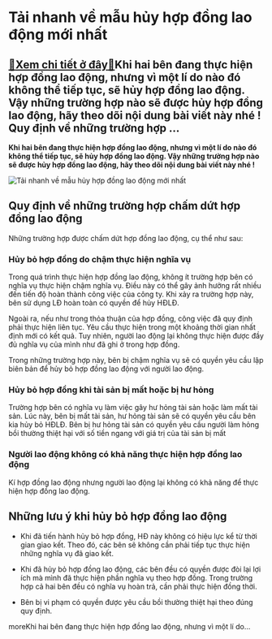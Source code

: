 Tải nhanh về mẫu hủy hợp đồng lao động mới nhất
===============================================

[:gift:Xem chi tiết ở đây:gift:](https://hddtvn.com/tai-nhanh-ve-mau-huy-hop-dong-lao-dong-moi-nhat/)Khi hai bên đang thực hiện hợp đồng lao động, nhưng vì một lí do nào đó không thể tiếp tục, sẽ hủy hợp đồng lao động. Vậy những trường hợp nào sẽ được hủy hợp đồng lao động, hãy theo dõi nội dung bài viết này nhé ! Quy định về những trường hợp …
-----------------------------------------------------------------------------------------------------------------------------------------------------------------------------------------------------------------------------------------------------

**Khi hai bên đang thực hiện hợp đồng lao động, nhưng vì một lí do nào đó không thể tiếp tục, sẽ hủy hợp đồng lao động. Vậy những trường hợp nào sẽ được hủy hợp đồng lao động, hãy theo dõi nội dung bài viết này nhé !**


![Tải nhanh về mẫu hủy hợp đồng lao động mới nhất](https://hddtvn.com/wp-content/uploads/2021/01/huy-bo-hop-dong-1.jpg)


Quy định về những trường hợp chấm dứt hợp đồng lao động
-------------------------------------------------------


Những trường hợp được chấm dứt hợp đồng lao động, cụ thể như sau:


### Hủy bỏ hợp đồng do chậm thực hiện nghĩa vụ


Trong quá trình thực hiện hợp đồng lao động, không ít trường hợp bên có nghĩa vụ thực hiện chậm nghĩa vụ. Điều này có thể gây ảnh hưởng rất nhiều đến tiến độ hoàn thành công việc của công ty. Khi xảy ra trường hợp này, bên sử dụng LĐ hoàn toàn có quyền để hủy HĐLĐ.


Ngoài ra, nếu như trong thỏa thuận của hợp đồng, công việc đã quy định phải thực hiện liên tục. Yêu cầu thực hiện trong một khoảng thời gian nhất định mới có kết quả. Tuy nhiên, người lao động lại không thực hiện được đầy đủ nghĩa vụ của mình như đã ghi ở trong hợp đồng.


Trong những trường hợp này, bên bị chậm nghĩa vụ sẽ có quyền yêu cầu lập biên bản để hủy bỏ hợp đồng lao động với người lao động.


### Hủy bỏ hợp đồng khi tài sản bị mất hoặc bị hư hỏng


Trường hợp bên có nghĩa vụ làm việc gây hư hỏng tài sản hoặc làm mất tài sản. Lúc này, bên bị mất tài sản, hư hỏng tài sản sẽ có quyền yêu cầu bên kia hủy bỏ HĐLĐ. Bên bị hư hỏng tài sản có quyền yêu cầu người làm hỏng bồi thường thiệt hại với số tiền ngang với giá trị của tài sản bị mất


### Người lao động không có khả năng thực hiện hợp đồng lao động


Kí hợp đồng lao động nhưng người lao động lại không có khả năng để thực hiện hợp đồng lao động.


Những lưu ý khi hủy bỏ hợp đồng lao động
----------------------------------------




* Khi đã tiến hành hủy bỏ hợp đồng, HĐ này không có hiệu lực kể từ thời gian giao kết. Theo đó, các bên sẽ không cần phải tiếp tục thực hiện những nghĩa vụ đã giao kết.

* Khi đã hủy bỏ hợp đồng lao động, các bên đều có quyền được đòi lại lợi ích mà mình đã thực hiện phần nghĩa vụ theo hợp đồng. Trong trường hợp cả hai bên đều có nghĩa vụ hoàn trả, cần phải thực hiện đồng thời.

* Bên bị vi phạm có quyền được yêu cầu bồi thường thiệt hại theo đúng quy định.



moreKhi hai bên đang thực hiện hợp đồng lao động, nhưng vì một lí do…


